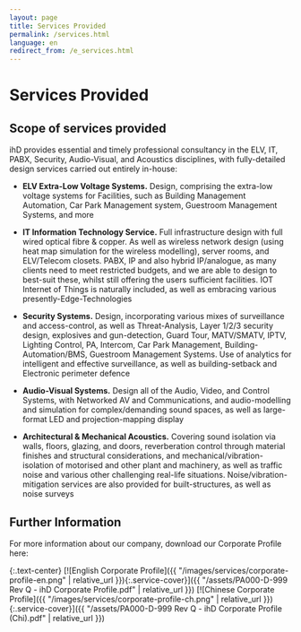 ```yaml
---
layout: page
title: Services Provided
permalink: /services.html
language: en
redirect_from: /e_services.html
---
```


# Services Provided

## Scope of services provided

ihD provides essential and timely professional consultancy in the ELV, IT, PABX, Security, Audio-Visual, and Acoustics disciplines, with fully-detailed design services carried out entirely in-house:

- **ELV Extra-Low Voltage Systems.** Design, comprising the extra-low voltage systems for Facilities, such as Building Management Automation, Car Park Management system, Guestroom Management Systems, and more

- **IT Information Technology Service.** Full infrastructure design with full wired optical fibre & copper. As well as wireless network design (using heat map simulation for the wireless modelling), server rooms, and ELV/Telecom closets. PABX, IP and also hybrid IP/analogue, as many clients need to meet restricted budgets, and we are able to design to best-suit these, whilst still offering the users sufficient facilities. IOT Internet of Things is naturally included, as well as embracing various presently-Edge-Technologies

- **Security Systems.** Design, incorporating various mixes of surveillance and access-control, as well as Threat-Analysis, Layer 1/2/3 security design, explosives and gun-detection, Guard Tour, MATV/SMATV, IPTV, Lighting Control, PA, Intercom, Car Park Management, Building-Automation/BMS, Guestroom Management Systems. Use of analytics for intelligent and effective surveillance, as well as building-setback and Electronic perimeter defence

- **Audio-Visual Systems.** Design all of the Audio, Video, and Control Systems, with Networked AV and Communications, and audio-modelling and simulation for complex/demanding sound spaces, as well as large-format LED and projection-mapping display

- **Architectural & Mechanical Acoustics.** Covering sound isolation via walls, floors, glazing, and doors, reverberation control through material finishes and structural considerations, and mechanical/vibration-isolation of motorised and other plant and machinery, as well as traffic noise and various other challenging real-life situations. Noise/vibration-mitigation services are also provided for built-structures, as well as noise surveys


## Further Information

For more information about our company, download our Corporate Profile here:

{:.text-center}
[![English Corporate Profile]({{ "/images/services/corporate-profile-en.png" | relative_url }}){:.service-cover}]({{ "/assets/PA000-D-999 Rev Q - ihD Corporate Profile.pdf" | relative_url }}) [![Chinese Corporate Profile]({{ "/images/services/corporate-profile-ch.png" | relative_url }}){:.service-cover}]({{ "/assets/PA000-D-999 Rev Q - ihD Corporate Profile (Chi).pdf" | relative_url }})

